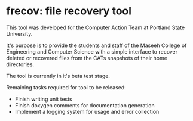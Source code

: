 # frecov: file recovery tool

This tool was developed for the Computer Action Team at Portland State University.

It's purpose is to provide the students and staff of the Maseeh College of Engineering and Computer Science with a simple interface to recover deleted or recovered files from the CATs snapshots of their home directories.

The tool is currently in it's beta test stage.

Remaining tasks required for tool to be released:
* Finish writing unit tests
* Finish doxygen comments for documentation generation
* Implement a logging system for usage and error collection
